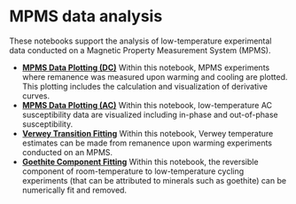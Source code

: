 # MPMS data analysis

These notebooks support the analysis of low-temperature experimental data conducted on a Magnetic Property Measurement System (MPMS).

- [**MPMS Data Plotting (DC)**](./MPMS_plot_dc.ipynb) Within this notebook, MPMS experiments where remanence was measured upon warming and cooling are plotted. This plotting includes the calculation and visualization of derivative curves.
- [**MPMS Data Plotting (AC)**](./MPMS_plot_ac.ipynb) Within this notebook, low-temperature AC susceptibility data are visualized including in-phase and out-of-phase susceptibility.
- [**Verwey Transition Fitting**](./MPMS_verwey_fit.ipynb) Within this notebook, Verwey temperature estimates can be made from remanence upon warming experiments conducted on an MPMS.
- [**Goethite Component Fitting**](./MPMS_geothite_fit.ipynb) Within this notebook, the reversible component of room-temperature to low-temperature cycling experiments (that can be attributed to minerals such as goethite) can be numerically fit and removed.